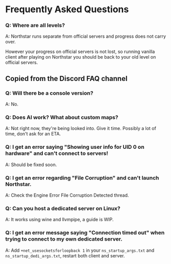 # Frequently Asked Questions

### Q: Where are all levels?
A: Northstar runs separate from official servers and progress does not carry over.

However your progress on official servers is not lost, so running vanilla client after playing on Northstar you should be back to your old level on official servers.

## Copied from the Discord FAQ channel

### Q: Will there be a console version?
A: No.

### Q: Does AI work? What about custom maps?
A: Not right now, they're being looked into. Give it time. Possibly a lot of time, don't ask for an ETA.

### Q: I get an error saying "Showing user info for UID 0 on hardware" and can't connect to servers!
A: Should be fixed soon.

### Q: I get an error regarding "File Corruption" and can't launch Northstar.
A: Check the 
Engine Error File Corruption Detected thread.

### Q: Can you host a dedicated server on Linux?
A: It works using wine and llvmpipe, a guide is WIP. 

### Q: I get an error message saying "Connection timed out" when trying to connect to my own dedicated server.
A: Add `+net_usesocketsforloopback 1` in your `ns_startup_args.txt` and `ns_startup_dedi_args.txt`, restart both client and server. 
